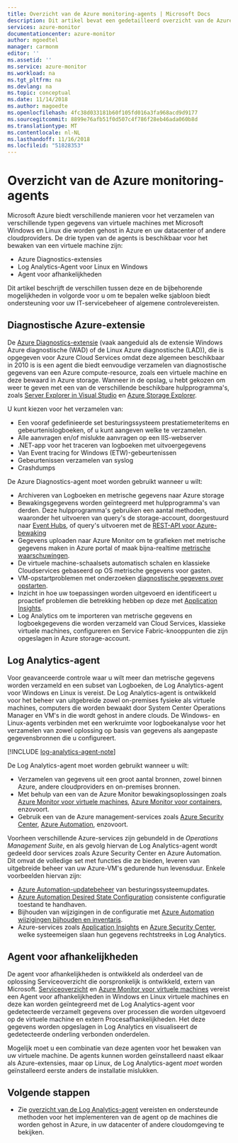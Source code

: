 ```yaml
---
title: Overzicht van de Azure monitoring-agents | Microsoft Docs
description: Dit artikel bevat een gedetailleerd overzicht van de Azure-agents beschikbaar die ondersteuning controleren van virtuele machines die worden gehost in Azure of in een hybride omgeving.
services: azure-monitor
documentationcenter: azure-monitor
author: mgoedtel
manager: carmonm
editor: ''
ms.assetid: ''
ms.service: azure-monitor
ms.workload: na
ms.tgt_pltfrm: na
ms.devlang: na
ms.topic: conceptual
ms.date: 11/14/2018
ms.author: magoedte
ms.openlocfilehash: 4fc38d033181b60f105fd016a3fa968acd9d9177
ms.sourcegitcommit: 8899e76afb51f0d507c4f786f28eb46ada060b8d
ms.translationtype: MT
ms.contentlocale: nl-NL
ms.lasthandoff: 11/16/2018
ms.locfileid: "51828353"
---
```

# <a name="overview-of-the-azure-monitoring-agents"></a>Overzicht van de Azure monitoring-agents 
Microsoft Azure biedt verschillende manieren voor het verzamelen van verschillende typen gegevens van virtuele machines met Microsoft Windows en Linux die worden gehost in Azure en uw datacenter of andere cloudproviders. De drie typen van de agents is beschikbaar voor het bewaken van een virtuele machine zijn:

* Azure Diagnostics-extensies
* Log Analytics-Agent voor Linux en Windows
* Agent voor afhankelijkheden

Dit artikel beschrijft de verschillen tussen deze en de bijbehorende mogelijkheden in volgorde voor u om te bepalen welke sjabloon biedt ondersteuning voor uw IT-servicebeheer of algemene controlevereisten.  

## <a name="azure-diagnostic-extension"></a>Diagnostische Azure-extensie
De [Azure Diagnostics-extensie](../../monitoring-and-diagnostics/azure-diagnostics.md) (vaak aangeduid als de extensie Windows Azure diagnostische (WAD) of de Linux Azure diagnostische (LAD)), die is opgegeven voor Azure Cloud Services omdat deze algemeen beschikbaar in 2010 is is een agent die biedt eenvoudige verzamelen van diagnostische gegevens van een Azure compute-resource, zoals een virtuele machine en deze bewaard in Azure storage. Wanneer in de opslag, u hebt gekozen om weer te geven met een van de verschillende beschikbare hulpprogramma's, zoals [Server Explorer in Visual Studio](/visualstudio/azure/vs-azure-tools-storage-resources-server-explorer-browse-manage) en [Azure Storage Explorer](../../vs-azure-tools-storage-manage-with-storage-explorer.md).

U kunt kiezen voor het verzamelen van:

* Een vooraf gedefinieerde set besturingssysteem prestatiemeteritems en gebeurtenislogboeken, of u kunt aangeven welke te verzamelen. 
* Alle aanvragen en/of mislukte aanvragen op een IIS-webserver
* .NET-app voor het traceren van logboeken met uitvoergegevens
* Van Event tracing for Windows (ETW)-gebeurtenissen 
* Gebeurtenissen verzamelen van syslog  
* Crashdumps 

De Azure Diagnostics-agent moet worden gebruikt wanneer u wilt:

* Archiveren van Logboeken en metrische gegevens naar Azure storage
* Bewakingsgegevens worden geïntegreerd met hulpprogramma's van derden. Deze hulpprogramma's gebruiken een aantal methoden, waaronder het uitvoeren van query's de storage-account, doorgestuurd naar [Event Hubs](../../event-hubs/event-hubs-about.md), of query's uitvoeren met de [REST-API voor Azure-bewaking](../../monitoring-and-diagnostics/monitoring-rest-api-walkthrough.md)
* Gegevens uploaden naar Azure Monitor om te grafieken met metrische gegevens maken in Azure portal of maak bijna-realtime [metrische waarschuwingen](../../monitoring-and-diagnostics/alert-metric-overview.md). 
* De virtuele machine-schaalsets automatisch schalen en klassieke Cloudservices gebaseerd op OS metrische gegevens voor gasten.
* VM-opstartproblemen met onderzoeken [diagnostische gegevens over opstarten](../../virtual-machines/troubleshooting/boot-diagnostics.md).
* Inzicht in hoe uw toepassingen worden uitgevoerd en identificeert u proactief problemen die betrekking hebben op deze met [Application Insights](../../azure-monitor/overview.md).
* Log Analytics om te importeren van metrische gegevens en logboekgegevens die worden verzameld van Cloud Services, klassieke virtuele machines, configureren en Service Fabric-knooppunten die zijn opgeslagen in Azure storage-account.

## <a name="log-analytics-agent"></a>Log Analytics-agent
Voor geavanceerde controle waar u wilt meer dan metrische gegevens worden verzameld en een subset van Logboeken, de Log Analytics-agent voor Windows en Linux is vereist. De Log Analytics-agent is ontwikkeld voor het beheer van uitgebreide zowel on-premises fysieke als virtuele machines, computers die worden bewaakt door System Center Operations Manager en VM's in die wordt gehost in andere clouds. De Windows- en Linux-agents verbinden met een werkruimte voor logboekanalyse voor het verzamelen van zowel oplossing op basis van gegevens als aangepaste gegevensbronnen die u configureert.

[!INCLUDE [log-analytics-agent-note](../../../includes/log-analytics-agent-note.md)]

De Log Analytics-agent moet worden gebruikt wanneer u wilt:

* Verzamelen van gegevens uit een groot aantal bronnen, zowel binnen Azure, andere cloudproviders en on-premises bronnen. 
* Met behulp van een van de Azure Monitor bewakingsoplossingen zoals [Azure Monitor voor virtuele machines](../insights/vminsights-overview.md), [Azure Monitor voor containers](../insights/container-insights-overview.md), enzovoort.  
* Gebruik een van de Azure management-services zoals [Azure Security Center](../../security-center/security-center-intro.md), [Azure Automation](../../automation/automation-intro.md), enzovoort.

Voorheen verschillende Azure-services zijn gebundeld in de *Operations Management Suite*, en als gevolg hiervan de Log Analytics-agent wordt gedeeld door services zoals Azure Security Center en Azure Automation.  Dit omvat de volledige set met functies die ze bieden, leveren van uitgebreide beheer van uw Azure-VM's gedurende hun levensduur.  Enkele voorbeelden hiervan zijn:

* [Azure Automation-updatebeheer](../../automation/automation-update-management.md) van besturingssysteemupdates.
* [Azure Automation Desired State Configuration](../../automation/automation-dsc-overview.md) consistente configuratie toestand te handhaven.
* Bijhouden van wijzigingen in de configuratie met [Azure Automation wijzigingen bijhouden en inventaris](../../automation/automation-change-tracking.md).
* Azure-services zoals [Application Insights](https://docs.microsoft.com/azure/application-insights/) en [Azure Security Center](https://docs.microsoft.com/azure/security-center/), welke systeemeigen slaan hun gegevens rechtstreeks in Log Analytics.  

## <a name="dependency-agent"></a>Agent voor afhankelijkheden
De agent voor afhankelijkheden is ontwikkeld als onderdeel van de oplossing Serviceoverzicht die oorspronkelijk is ontwikkeld, extern van Microsoft. [Serviceoverzicht](../insights/service-map.md) en [Azure Monitor voor virtuele machines](../insights/vminsights-overview.md) vereist een Agent voor afhankelijkheden in Windows en Linux virtuele machines en deze kan worden geïntegreerd met de Log Analytics-agent voor gedetecteerde verzamelt gegevens over processen die worden uitgevoerd op de virtuele machine en extern Procesafhankelijkheden. Het deze gegevens worden opgeslagen in Log Analytics en visualiseert de gedetecteerde onderling verbonden onderdelen.

Mogelijk moet u een combinatie van deze agenten voor het bewaken van uw virtuele machine. De agents kunnen worden geïnstalleerd naast elkaar als Azure-extensies, maar op Linux, de Log Analytics-agent *moet* worden geïnstalleerd eerste anders de installatie mislukken. 

## <a name="next-steps"></a>Volgende stappen

- Zie [overzicht van de Log Analytics-agent](../../log-analytics/log-analytics-agent-overview.md) vereisten en ondersteunde methoden voor het implementeren van de agent op de machines die worden gehost in Azure, in uw datacenter of andere cloudomgeving te bekijken.

